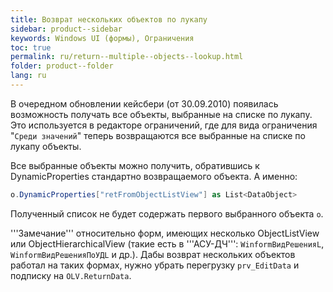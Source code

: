 ```yaml
---
title: Возврат нескольких объектов по лукапу
sidebar: product--sidebar
keywords: Windows UI (формы), Ограничения
toc: true
permalink: ru/return--multiple--objects--lookup.html
folder: product--folder
lang: ru
---
```


В очередном обновлении кейсбери (от 30.09.2010) появилась возможность получать все объекты, выбранные на списке по лукапу.
Это используется в редакторе ограничений, где для вида ограничения "`Среди значений`" теперь возвращаются все выбранные на списке по лукапу объекты.


Все выбранные объекты можно получить, обратившись к DynamicProperties стандартно возвращаемого объекта. А именно:
```cs
o.DynamicProperties["retFromObjectListView"] as List<DataObject>
```

Полученный список не будет содержать первого выбранного объекта `o`.


'''Замечание''' относительно форм, имеющих несколько ObjectListView или ObjectHierarchicalView (такие есть в '''АСУ-ДЧ''': `WinformВидРешенияL`, `WinformВидРешенияПоУДL` и др.). Дабы возврат нескольких объектов работал на таких формах, нужно убрать перегрузку `prv_EditData` и подписку на `OLV.ReturnData`.